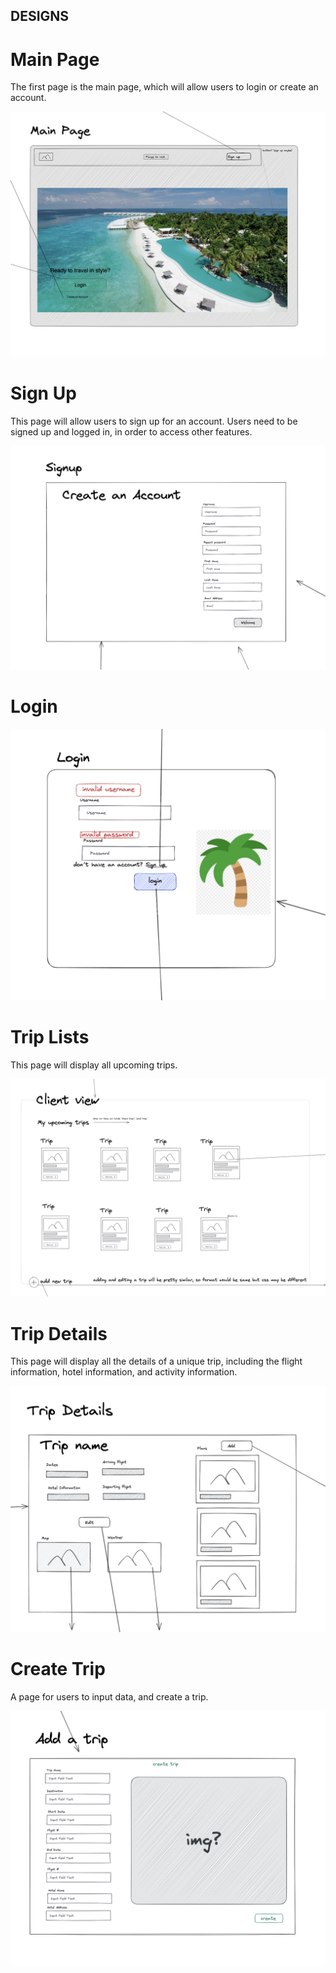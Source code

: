 
## DESIGNS

# Main Page

The first page is the main page, which will allow users to login or create an account.

![alt text](docs/wireframes/Main-Page.png)

# Sign Up
This page will allow users to sign up for an account. Users need to be signed up and logged in, in order to access other features.

![alt text](docs/wireframes/Sign-Up.png)

# Login

![alt text](docs/wireframes/Login.png)

# Trip Lists
This page will display all upcoming trips.

![alt text](docs/wireframes/Trip-List.png)

# Trip Details
This page will display all the details of a unique trip, including the flight information, hotel information, and activity information.

![alt text](docs/wireframes/Trip-Details.png)

# Create Trip
A page for users to input data, and create a trip.

![alt text](docs/wireframes/Create.png)
